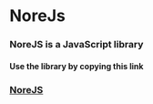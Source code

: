 # NoreJs

### NoreJS is a JavaScript library

#### Use the library by copying this link

### [NoreJS](https://tobithedev.github.io/NoreJs/nore.js)
